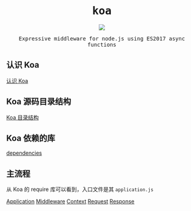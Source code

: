 <h1 align="center"><samp>koa</samp></h1>

<p align="center"><a href="https://github.com/koajs/koa"><img src="https://img.shields.io/badge/-Github-black.svg" /></a></p>

<p align="center"><samp>Expressive middleware for node.js using ES2017 async functions</samp></p>

## 认识 Koa

[认识 Koa](./usage.md)

## Koa 源码目录结构

[Koa 目录结构](./dir_struct.md)

## Koa 依赖的库

[dependencies](./dependencies.md)

## 主流程

从 Koa 的 require 库可以看到，入口文件是其 `application.js`

[Application](./modules/application.md)
[Middleware](./modules/middleware.md)
[Context](./modules/context.md)
[Request](./modules/request.md)
[Response](./modules/response.md)